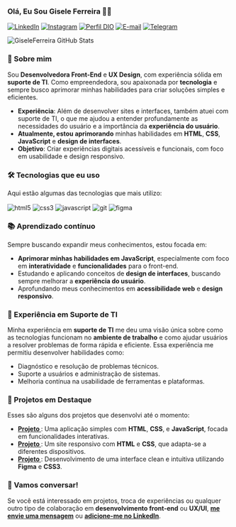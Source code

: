 ### Olá, Eu Sou Gisele Ferreira 👩‍💻


[![LinkedIn](https://img.shields.io/badge/LinkedIn-0077B5?style=for-the-badge&logo=linkedin&logoColor=white)](https://www.linkedin.com/in/gisele-ferreira-69035625a/)
[![Instagram](https://img.shields.io/badge/Instagram-E4405F?style=for-the-badge&logo=instagram&logoColor=white)](https://www.instagram.com/_gisele_.f)
[![Perfil DIO](https://img.shields.io/badge/-%20Perfil%20na%20DIO-0077B5?style=for-the-badge&logo=gitbook&logoColor=white)](https://web.dio.me/users/giseleferreiragi3?tab=achievements)
[![E-mail](https://img.shields.io/badge/Gmail-D14836?style=for-the-badge&logo=gmail&logoColor=white)](mailto:gisele.ferreira@email.com)
[![Telegram](https://img.shields.io/badge/Telegram-2CA5E0?style=for-the-badge&logo=telegram&logoColor=white)](https://t.me/giseleferreira)

![GiseleFerreira GitHub Stats](https://github-readme-stats.vercel.app/api?username=GiseleFerreira1&show_icons=true&theme=radical)

### 🚀 Sobre mim

Sou **Desenvolvedora Front-End** e **UX Design**, com experiência sólida em **suporte de TI**. Como empreendedora, sou apaixonada por **tecnologia** e sempre busco aprimorar minhas habilidades para criar soluções simples e eficientes. 

- **Experiência**: Além de desenvolver sites e interfaces, também atuei com suporte de TI, o que me ajudou a entender profundamente as necessidades do usuário e a importância da **experiência do usuário**.
- **Atualmente, estou aprimorando** minhas habilidades em **HTML**, **CSS**, **JavaScript** e **design de interfaces**.
- **Objetivo**: Criar experiências digitais acessíveis e funcionais, com foco em usabilidade e design responsivo.

### 🛠 Tecnologias que eu uso

Aqui estão algumas das tecnologias que mais utilizo:

<div style="display: inline-block">
  <img align="center" alt="html5" src="https://img.shields.io/badge/HTML5-E34F26?style=for-the-badge&logo=html5&logoColor=white" />
  <img align="center" alt="css3" src="https://img.shields.io/badge/CSS3-1572B6?style=for-the-badge&logo=css3&logoColor=white" />
  <img align="center" alt="javascript" src="https://img.shields.io/badge/JavaScript-F7DF1E?style=for-the-badge&logo=javascript&logoColor=black" />
  <img align="center" alt="git" src="https://img.shields.io/badge/Git-F05032?style=for-the-badge&logo=git&logoColor=white" />
  <img align="center" alt="figma" src="https://img.shields.io/badge/Figma-F24E1E?style=for-the-badge&logo=figma&logoColor=white" />
</div>

### 📚 Aprendizado contínuo

Sempre buscando expandir meus conhecimentos, estou focada em:

- **Aprimorar minhas habilidades em JavaScript**, especialmente com foco em **interatividade** e **funcionalidades** para o front-end.
- Estudando e aplicando conceitos de **design de interfaces**, buscando sempre melhorar a **experiência do usuário**.
- Aprofundando meus conhecimentos em **acessibilidade web** e **design responsivo**.

### 💼 Experiência em Suporte de TI

Minha experiência em **suporte de TI** me deu uma visão única sobre como as tecnologias funcionam no **ambiente de trabalho** e como ajudar usuários a resolver problemas de forma rápida e eficiente. Essa experiência me permitiu desenvolver habilidades como:

- Diagnóstico e resolução de problemas técnicos.
- Suporte a usuários e administração de sistemas.
- Melhoria contínua na usabilidade de ferramentas e plataformas.

### 📂 Projetos em Destaque

Esses são alguns dos projetos que desenvolvi até o momento:

- **[Projeto ](link-do-repositorio)**: Uma aplicação simples com **HTML**, **CSS**, e **JavaScript**, focada em funcionalidades interativas.
- **[Projeto ](link-do-repositorio)**: Um site responsivo com **HTML** e **CSS**, que adapta-se a diferentes dispositivos.
- **[Projeto ](link-do-repositorio)**: Desenvolvimento de uma interface clean e intuitiva utilizando **Figma** e **CSS3**.

### 💬 Vamos conversar!

Se você está interessado em projetos, troca de experiências ou qualquer outro tipo de colaboração em **desenvolvimento front-end** ou **UX/UI**, **[me envie uma mensagem](mailto:giseleferreiragi3@gmail.com)** ou **[adicione-me no LinkedIn](https://www.linkedin.com/in/gisele-ferreira-69035625a/)**.
